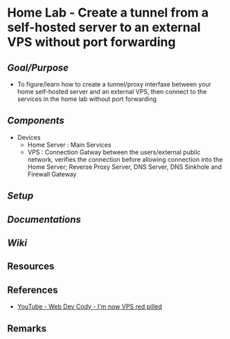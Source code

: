 # Home Lab - Create a tunnel from a self-hosted server to an external VPS without port forwarding

*Goal/Purpose*
--------------
+ To figure/learn how to create a tunnel/proxy interfaxe between your home self-hosted server and an external VPS, then connect to the services in the home lab without port forwarding

*Components*
------------
- Devices
    + Home Server : Main Services
    + VPS : Connection Gatway between the users/external public network, verifies the connection before allowing connection into the Home Server; Reverse Proxy Server, DNS Server, DNS Sinkhole and Firewall Gateway

*Setup*
-------

*Documentations*
----------------

*Wiki*
------

## Resources

## References
+ [YouTube - Web Dev Cody - I'm now VPS red pilled](https://youtu.be/BkHULo3w13k?si=DH9fPWQmExbT9Tc9)

## Remarks



